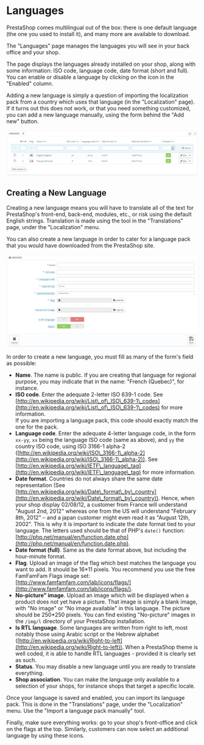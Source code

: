 # Languages

PrestaShop comes multilingual out of the box: there is one default language (the one you used to install it), and many more are available to download.

The "Languages" page manages the languages you will see in your back office and your shop.

The page displays the languages already installed on your shop, along with some information: ISO code, language code, date format (short and full). You can enable or disable a language by clicking on the icon in the "Enabled" column.

Adding a new language is simply a question of importing the localization pack from a country which uses that language (in the "Localization" page). If it turns out this does not work, or that you need something customized, you can add a new language manually, using the form behind the "Add new" button.

![](<../../../.gitbook/assets/23789696 (1).png>)

## Creating a New Language <a href="#languages-creatinganewlanguage" id="languages-creatinganewlanguage"></a>

Creating a new language means you will have to translate all of the text for PrestaShop's front-end, back-end, modules, etc., or risk using the default English strings. Translation is made using the tool in the "Translations" page, under the "Localization" menu.

You can also create a new language in order to cater for a language pack that you would have downloaded from the PrestaShop site.

![](<../../../.gitbook/assets/23789698 (1).png>)

In order to create a new language, you must fill as many of the form's field as possible:

* **Name**. The name is public. If you are creating that language for regional purpose, you may indicate that in the name: "French (Quebec)", for instance.
* **ISO code**. Enter the adequate 2-letter ISO 639-1 code. See [http://en.wikipedia.org/wiki/List\_of\_ISO\_639-1\_codes](http://en.wikipedia.org/wiki/List\_of\_ISO\_639-1\_codes) for more information.\
  &#x20;If you are importing a language pack, this code should exactly match the one for the pack.
* **Language code**. Enter the adequate 4-letter language code, in the form `xx-yy`, `xx` being the language ISO code (same as above), and `yy` the country ISO code, using ISO 3166-1 alpha-2 ([http://en.wikipedia.org/wiki/ISO\_3166-1\_alpha-2](http://en.wikipedia.org/wiki/ISO\_3166-1\_alpha-2)). See [http://en.wikipedia.org/wiki/IETF\_language\_tag](http://en.wikipedia.org/wiki/IETF\_language\_tag) for more information.
* **Date format**. Countries do not always share the same date representation (See [http://en.wikipedia.org/wiki/Date\_format\_by\_country](http://en.wikipedia.org/wiki/Date\_format\_by\_country)). Hence, when your shop display 02/08/12, a customer from France will understand "August 2nd, 2012" whereas one from the US will understand "February 8th, 2012" – and a japan customer might even read it as "August 12th, 2002". This is why it is important to indicate the date format tied to your language. The letters used should be that of PHP's `date()` function: [http://php.net/manual/en/function.date.php](http://php.net/manual/en/function.date.php).
* **Date format (full)**. Same as the date format above, but including the hour-minute format.
* **Flag**. Upload an image of the flag which best matches the language you want to add. It should be 16\*11 pixels. You recommend you use the free FamFamFam Flags image set: [http://www.famfamfam.com/lab/icons/flags/](http://www.famfamfam.com/lab/icons/flags/).
* **No-picture" image**. Upload an image which will be displayed when a product does not yet have a picture. That image is simply a blank image, with "No image" or "No image available" in this language. The picture should be 250\*250 pixels. You can find existing "No-picture" images in the `/img/l` directory of your PrestaShop installation.
* **Is RTL language**. Some languages are written from right to left, most notably those using Arabic script or the Hebrew alphabet ([http://en.wikipedia.org/wiki/Right-to-left](http://en.wikipedia.org/wiki/Right-to-left)). When a PrestaShop theme is well coded, it is able to handle RTL languages - provided it is clearly set as such.
* **Status**. You may disable a new language until you are ready to translate everything.
* **Shop association**. You can make the language only available to a selection of your shops, for instance shops that target a specific locale.

Once your language is saved and enabled, you can import its language pack. This is done in the "Translations" page, under the "Localization" menu. Use the "Import a language pack manually" tool.

Finally, make sure everything works: go to your shop's front-office and click on the flags at the top. Similarly, customers can now select an additional language by using these icons.
